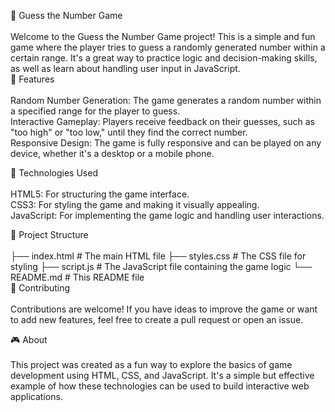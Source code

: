🎯 Guess the Number Game
<br>
<br>
Welcome to the Guess the Number Game project! This is a simple and fun game where the player tries to guess a randomly generated number within a certain range. It's a great way to practice logic and decision-making skills, as well as learn about handling user input in JavaScript.
<br>
🌟 Features
<br>
<br>
Random Number Generation: The game generates a random number within a specified range for the player to guess.<br>
Interactive Gameplay: Players receive feedback on their guesses, such as "too high" or "too low," until they find the correct number.<br>
Responsive Design: The game is fully responsive and can be played on any device, whether it's a desktop or a mobile phone.<br>

🚀 Technologies Used
<br>
<br>
HTML5: For structuring the game interface.<br>
CSS3: For styling the game and making it visually appealing.<br>
JavaScript: For implementing the game logic and handling user interactions.<br>

📂 Project Structure
<br>
<br>
├── index.html          # The main HTML file
├── styles.css          # The CSS file for styling
├── script.js           # The JavaScript file containing the game logic
└── README.md           # This README file
<br>
🤝 Contributing
<br>
<br>
Contributions are welcome! If you have ideas to improve the game or want to add new features, feel free to create a pull request or open an issue.<br>

🎮 About
<br>
<br>
This project was created as a fun way to explore the basics of game development using HTML, CSS, and JavaScript. It's a simple but effective example of how these technologies can be used to build interactive web applications.
